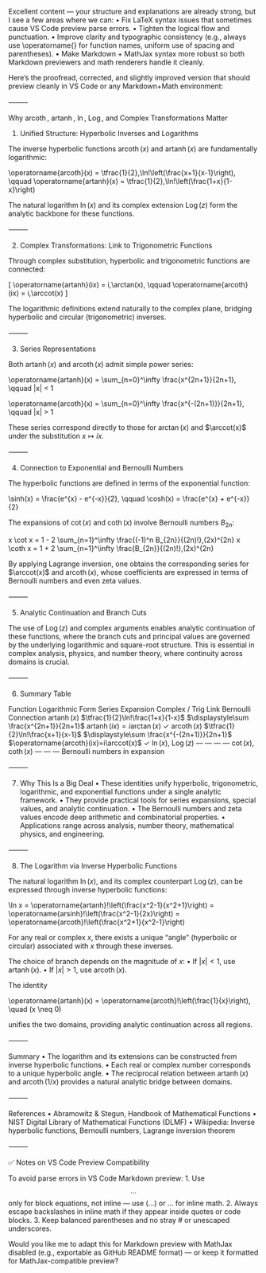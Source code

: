 Excellent content — your structure and explanations are already strong, but I see a few areas where we can:
	•	Fix LaTeX syntax issues that sometimes cause VS Code preview parse errors.
	•	Tighten the logical flow and punctuation.
	•	Improve clarity and typographic consistency (e.g., always use \operatorname{} for function names, uniform use of spacing and parentheses).
	•	Make Markdown + MathJax syntax more robust so both Markdown previewers and math renderers handle it cleanly.

Here’s the proofread, corrected, and slightly improved version that should preview cleanly in VS Code or any Markdown+Math environment:

⸻

Why $\operatorname{arcoth}$, $\operatorname{artanh}$, $\ln$, $\operatorname{Log}$, and Complex Transformations Matter

1. Unified Structure: Hyperbolic Inverses and Logarithms

The inverse hyperbolic functions $\operatorname{arcoth}(x)$ and $\operatorname{artanh}(x)$ are fundamentally logarithmic:

\operatorname{arcoth}(x) = \tfrac{1}{2}\,\ln\!\left(\frac{x+1}{x-1}\right), \qquad
\operatorname{artanh}(x) = \tfrac{1}{2}\,\ln\!\left(\frac{1+x}{1-x}\right)

The natural logarithm $\ln(x)$ and its complex extension $\operatorname{Log}(z)$ form the analytic backbone for these functions.

⸻

2. Complex Transformations: Link to Trigonometric Functions

Through complex substitution, hyperbolic and trigonometric functions are connected:

\[
\operatorname{artanh}(ix) = i\,\arctan(x), \qquad
\operatorname{arcoth}(ix) = i\,\arccot(x)
\]

The logarithmic definitions extend naturally to the complex plane, bridging hyperbolic and circular (trigonometric) inverses.

⸻

3. Series Representations

Both $\operatorname{artanh}(x)$ and $\operatorname{arcoth}(x)$ admit simple power series:

\operatorname{artanh}(x) = \sum_{n=0}^\infty \frac{x^{2n+1}}{2n+1}, \qquad |x| < 1

\operatorname{arcoth}(x) = \sum_{n=0}^\infty \frac{x^{-(2n+1)}}{2n+1}, \qquad |x| > 1

These series correspond directly to those for $\arctan(x)$ and $\arccot(x)$ under the substitution $x \mapsto i x$.

⸻

4. Connection to Exponential and Bernoulli Numbers

The hyperbolic functions are defined in terms of the exponential function:

\sinh(x) = \frac{e^{x} - e^{-x}}{2}, \qquad
\cosh(x) = \frac{e^{x} + e^{-x}}{2}

The expansions of $\cot(x)$ and $\coth(x)$ involve Bernoulli numbers $B_{2n}$:

x \cot x = 1 - 2 \sum_{n=1}^\infty \frac{(-1)^n B_{2n}}{(2n)!}\,(2x)^{2n}
x \coth x = 1 + 2 \sum_{n=1}^\infty \frac{B_{2n}}{(2n)!}\,(2x)^{2n}

By applying Lagrange inversion, one obtains the corresponding series for $\arccot(x)$ and $\operatorname{arcoth}(x)$, whose coefficients are expressed in terms of Bernoulli numbers and even zeta values.

⸻

5. Analytic Continuation and Branch Cuts

The use of $\operatorname{Log}(z)$ and complex arguments enables analytic continuation of these functions, where the branch cuts and principal values are governed by the underlying logarithmic and square-root structure.
This is essential in complex analysis, physics, and number theory, where continuity across domains is crucial.

⸻

6. Summary Table

Function	Logarithmic Form	Series Expansion	Complex / Trig Link	Bernoulli Connection
$\operatorname{artanh}(x)$	$\tfrac{1}{2}\ln!\frac{1+x}{1-x}$	$\displaystyle\sum \frac{x^{2n+1}}{2n+1}$	$\operatorname{artanh}(ix)=i\arctan(x)$	✓
$\operatorname{arcoth}(x)$	$\tfrac{1}{2}\ln!\frac{x+1}{x-1}$	$\displaystyle\sum \frac{x^{-(2n+1)}}{2n+1}$	$\operatorname{arcoth}(ix)=i\arccot(x)$	✓
$\ln(x)$, $\operatorname{Log}(z)$	—	—	—	—
$\cot(x)$, $\coth(x)$	—	—	—	Bernoulli numbers in expansion


⸻

7. Why This Is a Big Deal
	•	These identities unify hyperbolic, trigonometric, logarithmic, and exponential functions under a single analytic framework.
	•	They provide practical tools for series expansions, special values, and analytic continuation.
	•	The Bernoulli numbers and zeta values encode deep arithmetic and combinatorial properties.
	•	Applications range across analysis, number theory, mathematical physics, and engineering.

⸻

8. The Logarithm via Inverse Hyperbolic Functions

The natural logarithm $\ln(x)$, and its complex counterpart $\operatorname{Log}(z)$, can be expressed through inverse hyperbolic functions:

\ln x = \operatorname{artanh}\!\left(\frac{x^2-1}{x^2+1}\right)
= \operatorname{arsinh}\!\left(\frac{x^2-1}{2x}\right)
= \operatorname{arcoth}\!\left(\frac{x^2+1}{x^2-1}\right)

For any real or complex $x$, there exists a unique “angle” (hyperbolic or circular) associated with $x$ through these inverses.

The choice of branch depends on the magnitude of $x$:
	•	If $|x| < 1$, use $\operatorname{artanh}(x)$.
	•	If $|x| > 1$, use $\operatorname{arcoth}(x)$.

The identity

\operatorname{artanh}(x) = \operatorname{arcoth}\!\left(\frac{1}{x}\right), \quad (x \neq 0)

unifies the two domains, providing analytic continuation across all regions.

⸻

Summary
	•	The logarithm and its extensions can be constructed from inverse hyperbolic functions.
	•	Each real or complex number corresponds to a unique hyperbolic angle.
	•	The reciprocal relation between $\operatorname{artanh}(x)$ and $\operatorname{arcoth}(1/x)$ provides a natural analytic bridge between domains.

⸻

References
	•	Abramowitz & Stegun, Handbook of Mathematical Functions
	•	NIST Digital Library of Mathematical Functions (DLMF)
	•	Wikipedia: Inverse hyperbolic functions, Bernoulli numbers, Lagrange inversion theorem

⸻

✅ Notes on VS Code Preview Compatibility

To avoid parse errors in VS Code Markdown preview:
	1.	Use $$ ... $$ only for block equations, not inline — use \(...\) or $...$ for inline math.
	2.	Always escape backslashes in inline math if they appear inside quotes or code blocks.
	3.	Keep balanced parentheses and no stray # or unescaped underscores.

Would you like me to adapt this for Markdown preview with MathJax disabled (e.g., exportable as GitHub README format) — or keep it formatted for MathJax-compatible preview?